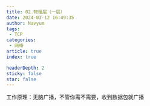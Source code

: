 ```yaml
---
title: 02.物理层（一层）
date: 2024-03-12 16:49:35
author: Navyum
tags: 
 - TCP
categories: 
 - 网络
article: true
index: true

headerDepth: 2
sticky: false
star: false
---
```




工作原理：无脑广播，不管你需不需要，收到数据包就广播
